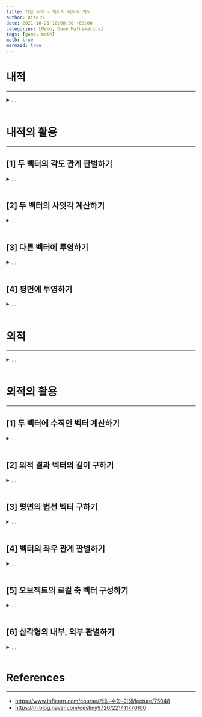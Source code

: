 ```yaml
---
title: 게임 수학 - 벡터의 내적과 외적
author: Rito15
date: 2021-10-21 16:00:00 +09:00
categories: [Memo, Game Mathematics]
tags: [game, math]
math: true
mermaid: true
---
```


# 내적
---

<details>
<summary markdown="span"> 
...
</summary>

## **특징**

- 내적은 벡터의 차원에 관계 없이, 동일한 차원의 벡터끼리 가능하다.
- 내적의 결과는 스칼라 값이다.
- 벡터 `A`, `B`의 내적은 `A`를 `B`에(또는 `B`를 `A`에) 투영시킨 후 두 벡터의 길이를 곱한 것과 같다.
- 내적은 교환 법칙, 결합 법칙이 성립한다.

<br>

## **주어진 벡터**

$$
\begin{flalign*}
\quad A = (a_{x} \, , \,\, a_{y} \, , \,\, a_{z}) &&
\end{flalign*}
$$

$$
\begin{flalign*}
\quad B = (b_{x} \, , \,\, b_{y} \, , \,\, b_{z}) &&
\end{flalign*}
$$

<br>

## **내적 연산**

$$
\begin{flalign*}
\quad 

A \cdot B = a_{x} \cdot b_{x} + a_{y} \cdot b_{y} + a_{z} \cdot b_{z} &&

\end{flalign*}
$$

$$
\begin{flalign*}
\quad \,\,

A \cdot B = |A| |B| cos\theta &&

\end{flalign*}
$$

</details>

<br>

# 내적의 활용
---

## **[1] 두 벡터의 각도 관계 판별하기**

<details>
<summary markdown="span"> 
...
</summary>

![image](https://user-images.githubusercontent.com/42164422/138238610-5f0f3724-cfe7-4c26-919f-939d713f077f.png)

- 두 벡터의 내적 결과가 0보다 크면 두 벡터가 이루는 각도는 예각이다.
- 두 벡터의 내적 결과가 0이면 두 벡터가 이루는 각도는 직각이다.
- 두 벡터의 내적 결과가 0보다 작으면 두 벡터가 이루는 각도는 둔각이다.

</details>

<br>

## **[2] 두 벡터의 사잇각 계산하기**

<details>
<summary markdown="span"> 
...
</summary>

![image](https://user-images.githubusercontent.com/42164422/138241116-d813c357-3308-4040-bdbd-ae87dc764a56.png)

$$
\begin{flalign*}
\quad

A \cdot B = |A| |B| cos\theta &&

\end{flalign*}
$$

$$
\begin{flalign*}
\quad

\therefore \theta = cos^{-1}(\frac{A \cdot B}{|A| |B|}) &&

\end{flalign*}
$$

</details>

<br>

## **[3] 다른 벡터에 투영하기**

<details>
<summary markdown="span"> 
...
</summary>

![image](https://user-images.githubusercontent.com/42164422/138245529-e56ad926-06ab-4d75-b90e-12ef30bd72cd.png)

<!--
\begin{matrix}
A' &=& |A| cos\theta \, \cdot \, \frac{B}{|B|} \\
   &=& |A||B| cos\theta \, \cdot \, \frac{B}{|B|^{2}} \\
   &=& \frac{A \cdot\ B}{|B|^{2}} B
\end{matrix}
-->

<!-- 중앙 정렬 시 사용

$$
A' = |A| cos\theta \, \cdot \, \frac{B}{|B|}
$$

$$
\qquad \, \, \,
= |A||B| cos\theta \, \cdot \, \frac{B}{|B|^{2}}
$$

$$
\!\!\!\!\!\!\!
= \frac{A \cdot\ B}{|B|^{2}} B
$$

-->

$$
\begin{flalign*}

A' = |A| cos\theta \, \cdot \, \frac{B}{|B|} &&

\end{flalign*}
$$

$$
\begin{flalign*}
\quad

= |A||B| cos\theta \, \cdot \, \frac{B}{|B|^{2}} &&

\end{flalign*}
$$

$$
\begin{flalign*}
\quad

= \frac{A \cdot\ B}{|B|^{2}} B &&

\end{flalign*}
$$

<br>


$$
\begin{flalign*}
|B|가 \, 1인 \, 경우, &&
\end{flalign*}
$$

$$
\begin{flalign*}
\quad
A' = (A \cdot B) \, B &&
\end{flalign*}
$$

</details>

<br>

## **[4] 평면에 투영하기**

<details>
<summary markdown="span"> 
...
</summary>

![image](https://user-images.githubusercontent.com/42164422/138283878-82e1113f-f751-4367-9894-61f4f3e57a8a.png)

> **V** : 벡터 <br>
> **N** : 평면의 법선 벡터(크기 1) <br>
> **V'** : 법선 벡터(N)에 투영된 V 벡터<br>
> **P** : 평면에 투영된 V 벡터

<br>

벡터 `V`를 법선 벡터 `N`에 투영한다.

![image](https://user-images.githubusercontent.com/42164422/138284258-aca2c368-5311-4368-9792-e544885107c0.png)

$$
\begin{flalign*}
\qquad
V' = (V \cdot N) \, N &&
\end{flalign*}
$$

<br>

벡터 `V`에서 `V'`을 뺀다.

![image](https://user-images.githubusercontent.com/42164422/138285970-36b1933d-4519-4cba-a4e3-4983262a6a43.png)

$$
\begin{flalign*}
\qquad
P = V - V' &&
\end{flalign*}
$$

<br>

하나의 식으로 정리하면 다음과 같다.

$$
\begin{flalign*}
\qquad
P = V - (V \cdot N) \, N &&
\end{flalign*}
$$

</details>

<br>



# 외적
---

<details>
<summary markdown="span"> 
...
</summary>

## **특징**

- 벡터의 외적은 3차원 벡터끼리만 가능하다.
- 외적의 결과는 벡터 값이다.
- 두 벡터를 외적한 결과는 두 벡터 모두에 수직인 벡터와 같다.
- 외적은 교환 법칙, 결합 법칙이 성립하지 않는다.
- 좌표계 종류(왼손, 오른손)에 따라 외적 결과 벡터의 방향이 달라진다.

<br>

## **주어진 벡터**

$$
\begin{flalign*}
\quad A = (a_{x} \, , \,\, a_{y} \, , \,\, a_{z}) &&
\end{flalign*}
$$

$$
\begin{flalign*}
\quad B = (b_{x} \, , \,\, b_{y} \, , \,\, b_{z}) &&
\end{flalign*}
$$

<br>

## **외적 연산**

$$
\begin{flalign*}

\quad A \times B = 
\begin{vmatrix} 
i & j & k \\ 
a_{x} & a_{y} & a_{z} \\ 
b_{x} & b_{y} & b_{z} 
\end{vmatrix} \\ &&

\end{flalign*}
$$

$$
\begin{flalign*}

\qquad \qquad = 
i \begin{vmatrix} a_{y} & a_{z} \\ b_{y} & b_{z} \end{vmatrix} -
j \begin{vmatrix} a_{x} & a_{z} \\ b_{x} & b_{z} \end{vmatrix} +
k \begin{vmatrix} a_{x} & a_{y} \\ b_{x} & b_{y} \end{vmatrix} \\ &&

\end{flalign*}
$$

$$
\begin{flalign*}

\qquad \quad = 
(a_{y} \cdot b_{z} - a_{z} \cdot b_{y} \, , \, \, 
a_{z} \cdot b_{x} - a_{x} \cdot b_{z} \, , \, \, 
a_{y} \cdot b_{z} - a_{z} \cdot b_{y})&&

\end{flalign*}
$$

</details>

<br>

# 외적의 활용
---

## **[1] 두 벡터에 수직인 벡터 계산하기**

<details>
<summary markdown="span"> 
...
</summary>

![image](https://user-images.githubusercontent.com/42164422/138288300-ee4cbdc2-33f4-4225-8bc8-bcf446b0c0a2.png)

두 벡터의 외적 결과는 두 벡터 모두에 수직인 벡터이며,

순서를 바꾸어 연산할 경우 반대 방향으로 수직인 벡터를 얻을 수 있다.

</details>

<br>



## **[2] 외적 결과 벡터의 길이 구하기**

<details>
<summary markdown="span"> 
...
</summary>

두 벡터 `A`, `B`를 외적한 벡터의 길이는 다음과 같이 계산할 수 있다.

$$
\begin{flalign*}
\quad 

|A×B| = |A| |B| sin\theta &&

\end{flalign*}
$$

</details>

<br>



## **[3] 평면의 법선 벡터 구하기**

<details>
<summary markdown="span"> 
...
</summary>

![image](https://user-images.githubusercontent.com/42164422/138337569-f11de7de-21c4-4f60-ab85-f64b36dfbff7.png)

세 개의 점을 알고 있을 때,

![image](https://user-images.githubusercontent.com/42164422/138337999-895a557b-d0bb-4f1d-a3f5-16afcfeab724.png)

세 개의 점 중 두 개를 지나는 서로 다른 벡터를 외적하여 평면의 법선 벡터를 손쉽게 구할 수 있다.

</details>

<br>



## **[4] 벡터의 좌우 관계 판별하기**

<details>
<summary markdown="span"> 
...
</summary>

![image](https://user-images.githubusercontent.com/42164422/138336477-dc81ce46-7de3-4bb0-a10f-c0cdf1873352.png)

> **F** : 전방(Forward) 벡터 <br>
> **U** : 상단(Up) 벡터 <br>
> **V** : 좌우 관계를 판별할 벡터

<br>

$$
\begin{flalign*}
\quad 

k = (F \times V) \cdot U &&

\end{flalign*}
$$

- `k > 0`이면 벡터 `V`는 좌측을 향한다.
- `k = 0`이면 벡터 `V`는 중앙을 향한다. (`F`와 `U`가 이루는 평면에 포함된다.)
- `k < 0`이면 벡터 `V`는 우측을 향한다.

</details>

<br>



## **[5] 오브젝트의 로컬 축 벡터 구성하기**

<details>
<summary markdown="span"> 
...
</summary>

![image](https://user-images.githubusercontent.com/42164422/138340158-583e2d3a-306e-43c7-84e4-a37943bd9705.png)

> v : 정규화되지 않은 전방 벡터(주어진 벡터) <br>
> Y : 월드 Y 벡터(주어진 벡터) <br>

<br>

- `local Z` : `v` 벡터 정규화
- `local X` : **localZ × worldY**
- `local Y` : **localZ × localX**

</details>

<br>

## **[6] 삼각형의 내부, 외부 판별하기**

<details>
<summary markdown="span"> 
...
</summary>

![image](https://user-images.githubusercontent.com/42164422/138341888-48259671-d71b-4d8c-99e3-91570377476b.png)

벡터 `AB`, `BC`, `CA` 중 두 개의 벡터를 외적하여

점 `A`, `B`, `C`가 이루는 평면의 법선 벡터 `N`을 구한다.

<br>

위의 `[3]` 방법을 통해 판별하여,

점 `P`가 벡터 `AB`, `BC`, `CA`에 대해 각각 모두 좌측에 위치한 경우

점 `P`는 삼각형 `ABC`의 내부에 있다고 판단할 수 있다.

<br>

### **Note**

실제로 사용하기에는 성능이 매우 떨어지므로,

아핀 조합에 의한 방정식

$$
\begin{flalign*}
\quad 

P = aA + bB + (1 - a - b)C &&

\end{flalign*}
$$

에 대해

`a`, `b`, `a + b`가 모두 `[0, 1]` 범위 내에 있다면

점 `P`는 삼각형 내부에 있는 것으로 판정하는 방법을 사용한다.

</details>



<br>

# References
---
- <https://www.inflearn.com/course/게임-수학-이해/lecture/75048>
- <https://m.blog.naver.com/destiny9720/221411770100>